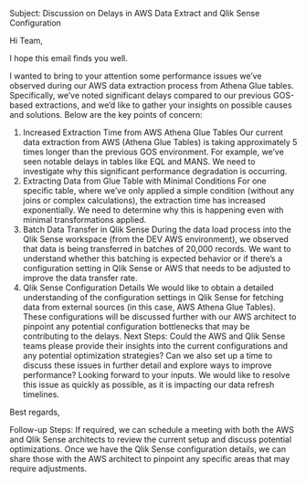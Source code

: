 Subject: Discussion on Delays in AWS Data Extract and Qlik Sense Configuration

Hi Team,

I hope this email finds you well.

I wanted to bring to your attention some performance issues we’ve observed during our AWS data extraction process from Athena Glue tables. Specifically, we’ve noted significant delays compared to our previous GOS-based extractions, and we’d like to gather your insights on possible causes and solutions. Below are the key points of concern:

1. Increased Extraction Time from AWS Athena Glue Tables
Our current data extraction from AWS (Athena Glue Tables) is taking approximately 5 times longer than the previous GOS environment. For example, we’ve seen notable delays in tables like EQL and MANS.
We need to investigate why this significant performance degradation is occurring.
2. Extracting Data from Glue Table with Minimal Conditions
For one specific table, where we’ve only applied a simple condition (without any joins or complex calculations), the extraction time has increased exponentially.
We need to determine why this is happening even with minimal transformations applied.
3. Batch Data Transfer in Qlik Sense
During the data load process into the Qlik Sense workspace (from the DEV AWS environment), we observed that data is being transferred in batches of 20,000 records.
We want to understand whether this batching is expected behavior or if there’s a configuration setting in Qlik Sense or AWS that needs to be adjusted to improve the data transfer rate.
4. Qlik Sense Configuration Details
We would like to obtain a detailed understanding of the configuration settings in Qlik Sense for fetching data from external sources (in this case, AWS Athena Glue Tables).
These configurations will be discussed further with our AWS architect to pinpoint any potential configuration bottlenecks that may be contributing to the delays.
Next Steps:
Could the AWS and Qlik Sense teams please provide their insights into the current configurations and any potential optimization strategies?
Can we also set up a time to discuss these issues in further detail and explore ways to improve performance?
Looking forward to your inputs. We would like to resolve this issue as quickly as possible, as it is impacting our data refresh timelines.

Best regards,


Follow-up Steps:
If required, we can schedule a meeting with both the AWS and Qlik Sense architects to review the current setup and discuss potential optimizations.
Once we have the Qlik Sense configuration details, we can share those with the AWS architect to pinpoint any specific areas that may require adjustments.
